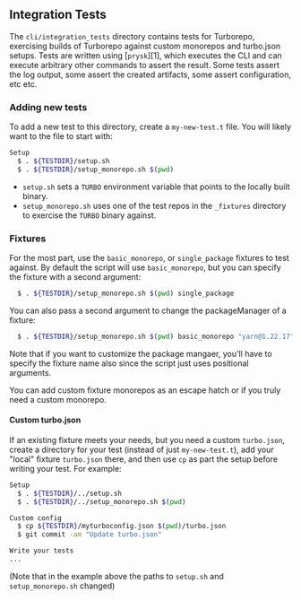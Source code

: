 ## Integration Tests

The `cli/integration_tests` directory contains tests for Turborepo, exercising builds of
Turborepo against custom monorepos and turbo.json setups. Tests are written using [`prysk`][1],
which executes the CLI and can execute arbitrary other commands to assert the result. Some tests
assert the log output, some assert the created artifacts, some assert configuration, etc etc.

### Adding new tests

To add a new test to this directory, create a `my-new-test.t` file. You will likely want to
the file to start with:

```bash
Setup
  $ . ${TESTDIR}/setup.sh
  $ . ${TESTDIR}/setup_monorepo.sh $(pwd)
```

- `setup.sh` sets a `TURBO` environment variable that points to the locally built binary.
- `setup_monorepo.sh` uses one of the test repos in the `_fixtures` directory to exercise
  the `TURBO` binary against.

### Fixtures

For the most part, use the `basic_monorepo`, or `single_package` fixtures to test against.
By default the script will use `basic_monorepo`, but you can specify the fixture with a second
argument:

```bash
  $ . ${TESTDIR}/setup_monorepo.sh $(pwd) single_package
```

You can also pass a second argument to change the packageManager of a fixture:

```bash
  $ . ${TESTDIR}/setup_monorepo.sh $(pwd) basic_monorepo "yarn@1.22.17"
```

Note that if you want to customize the package mangaer, you'll have to specify the fixture name
also since the script just uses positional arguments.

You can add custom fixture monorepos as an escape hatch or if you truly need a custom monorepo.

#### Custom turbo.json

If an existing fixture meets your needs, but you need a custom `turbo.json`, create
a directory for your test (instead of just `my-new-test.t`), add your "local" fixture `turbo.json`
there, and then use `cp` as part the setup before writing your test. For example:

```bash
Setup
  $ . ${TESTDIR}/../setup.sh
  $ . ${TESTDIR}/../setup_monorepo.sh $(pwd)

Custom config
  $ cp ${TESTDIR}/myturboconfig.json $(pwd)/turbo.json
  $ git commit -am "Update turbo.json"

Write your tests
...
```

(Note that in the example above the paths to `setup.sh` and `setup_monorepo.sh` changed)
